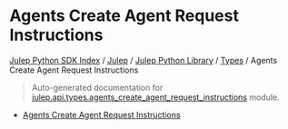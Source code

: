 # Agents Create Agent Request Instructions

[Julep Python SDK Index](../../../README.md#julep-python-sdk-index) / [Julep](../../index.md#julep) / [Julep Python Library](../index.md#julep-python-library) / [Types](./index.md#types) / Agents Create Agent Request Instructions

> Auto-generated documentation for [julep.api.types.agents_create_agent_request_instructions](../../../../../../../julep/api/types/agents_create_agent_request_instructions.py) module.
- [Agents Create Agent Request Instructions](#agents-create-agent-request-instructions)

